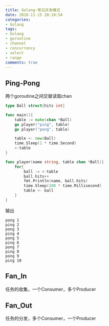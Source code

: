 ```yaml
---
title: Golang-常见并发模式
date: 2018-11-15 20:10:54
categories:
- Golang
tags:
- Golang
- goroutine
- channel
- concurrency
- select
- range
comments: true
---
```


## Ping-Pong

两个goroutine之间交替读取chan

```Go
type Ball struct{hits int}

func main(){
    table := make(chan *Ball)
    go player("ping", table)
    go player("pong", table)

    table <- new(Ball)
    time.Sleep(1 * time.Second)
    <-table
}

func player(name string, table chan *Ball){
    for{
        ball := <-table
        ball.hits++
        fmt.Println(name, ball.hits)
        time.Sleep(100 * time.Millisecond)
        table <- ball
    }
}
```

输出

```shell
pong 1
ping 2
pong 3
ping 4
pong 5
ping 6
pong 7
ping 8
pong 9
ping 10
```

## Fan_In

任务的收集，一个Consumer，多个Producer

## Fan_Out

任务的分发，多个Consumer，一个Producer